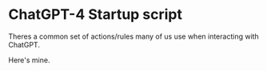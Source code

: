 # ChatGPT-4 Startup script

Theres a common set of actions/rules many of us use when interacting with ChatGPT.

Here's mine.

